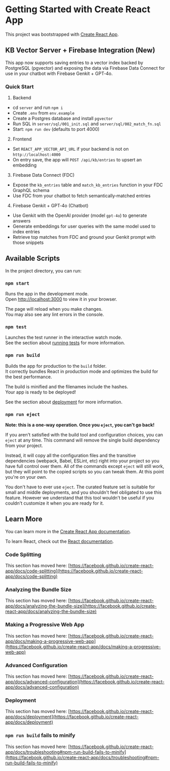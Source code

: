 # Getting Started with Create React App

This project was bootstrapped with [Create React App](https://github.com/facebook/create-react-app).

## KB Vector Server + Firebase Integration (New)

This app now supports saving entries to a vector index backed by PostgreSQL (pgvector) and exposing the data via Firebase Data Connect for use in your chatbot with Firebase Genkit + GPT‑4o.

### Quick Start

1) Backend

- cd `server` and run `npm i`
- Create `.env` from `env.example`
- Create a Postgres database and install `pgvector`
- Run SQL in `server/sql/001_init.sql` and `server/sql/002_match_fn.sql`
- Start: `npm run dev` (defaults to port 4000)

2) Frontend

- Set `REACT_APP_VECTOR_API_URL` if your backend is not on `http://localhost:4000`
- On entry save, the app will `POST /api/kb/entries` to upsert an embedding

3) Firebase Data Connect (FDC)

- Expose the `kb_entries` table and `match_kb_entries` function in your FDC GraphQL schema
- Use FDC from your chatbot to fetch semantically‑matched entries

4) Firebase Genkit + GPT‑4o (Chatbot)

- Use Genkit with the OpenAI provider (model `gpt-4o`) to generate answers
- Generate embeddings for user queries with the same model used to index entries
- Retrieve top matches from FDC and ground your Genkit prompt with those snippets

## Available Scripts

In the project directory, you can run:

### `npm start`

Runs the app in the development mode.\
Open [http://localhost:3000](http://localhost:3000) to view it in your browser.

The page will reload when you make changes.\
You may also see any lint errors in the console.

### `npm test`

Launches the test runner in the interactive watch mode.\
See the section about [running tests](https://facebook.github.io/create-react-app/docs/running-tests) for more information.

### `npm run build`

Builds the app for production to the `build` folder.\
It correctly bundles React in production mode and optimizes the build for the best performance.

The build is minified and the filenames include the hashes.\
Your app is ready to be deployed!

See the section about [deployment](https://facebook.github.io/create-react-app/docs/deployment) for more information.

### `npm run eject`

**Note: this is a one-way operation. Once you `eject`, you can't go back!**

If you aren't satisfied with the build tool and configuration choices, you can `eject` at any time. This command will remove the single build dependency from your project.

Instead, it will copy all the configuration files and the transitive dependencies (webpack, Babel, ESLint, etc) right into your project so you have full control over them. All of the commands except `eject` will still work, but they will point to the copied scripts so you can tweak them. At this point you're on your own.

You don't have to ever use `eject`. The curated feature set is suitable for small and middle deployments, and you shouldn't feel obligated to use this feature. However we understand that this tool wouldn't be useful if you couldn't customize it when you are ready for it.

## Learn More

You can learn more in the [Create React App documentation](https://facebook.github.io/create-react-app/docs/getting-started).

To learn React, check out the [React documentation](https://reactjs.org/).

### Code Splitting

This section has moved here: [https://facebook.github.io/create-react-app/docs/code-splitting](https://facebook.github.io/create-react-app/docs/code-splitting)

### Analyzing the Bundle Size

This section has moved here: [https://facebook.github.io/create-react-app/docs/analyzing-the-bundle-size](https://facebook.github.io/create-react-app/docs/analyzing-the-bundle-size)

### Making a Progressive Web App

This section has moved here: [https://facebook.github.io/create-react-app/docs/making-a-progressive-web-app](https://facebook.github.io/create-react-app/docs/making-a-progressive-web-app)

### Advanced Configuration

This section has moved here: [https://facebook.github.io/create-react-app/docs/advanced-configuration](https://facebook.github.io/create-react-app/docs/advanced-configuration)

### Deployment

This section has moved here: [https://facebook.github.io/create-react-app/docs/deployment](https://facebook.github.io/create-react-app/docs/deployment)

### `npm run build` fails to minify

This section has moved here: [https://facebook.github.io/create-react-app/docs/troubleshooting#npm-run-build-fails-to-minify](https://facebook.github.io/create-react-app/docs/troubleshooting#npm-run-build-fails-to-minify)

